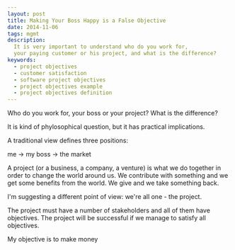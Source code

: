```yaml
---
layout: post
title: Making Your Boss Happy is a False Objective
date: 2014-11-06
tags: mgmt
description:
  It is very important to understand who do you work for,
  your paying customer or his project, and what is the difference?
keywords:
  - project objectives
  - customer satisfaction
  - software project objectives
  - project objectives example
  - project objectives definition
---
```


Who do you work for, your boss or your project? What is the difference?

It is kind of phylosophical question, but it has practical implications.

A traditional view defines three positions:

 me -> my boss -> the market

A project (or a business, a company, a venture) is what we do together
in order to change the world around us. We contribute with something
and we get some benefits from the world. We give and we take something
back.

I'm suggesting a different point of view: we're all one - the project.

The project must have a number of stakeholders and all of them have objectives.
The project will be successful if we manage to satisfy all objectives.

My objective is to make money
